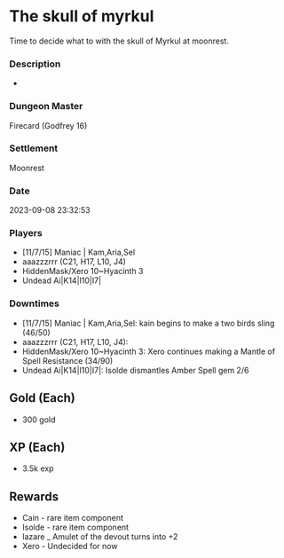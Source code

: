 # The skull of myrkul
Time to decide what to with the skull of Myrkul at moonrest.
### Description
-
### Dungeon Master
Firecard (Godfrey 16)
### Settlement
Moonrest
### Date
2023-09-08 23:32:53
### Players
* [11/7/15] Maniac | Kam,Aria,Sel
* aaazzzrrr (C21, H17, L10, J4)
* HiddenMask/Xero 10~Hyacinth 3
* Undead Ai|K14|I10|I7|
### Downtimes
* [11/7/15] Maniac | Kam,Aria,Sel: kain begins to make a two birds sling (46/50)
* aaazzzrrr (C21, H17, L10, J4): 
* HiddenMask/Xero 10~Hyacinth 3: Xero continues making a Mantle of Spell Resistance (34/90)
* Undead Ai|K14|I10|I7|: Isolde dismantles Amber Spell gem 2/6
## Gold (Each)
* 300  gold
## XP (Each)
* 3.5k exp
## Rewards
* Cain -  rare item component
* Isolde - rare item component
* lazare _ Amulet of the devout turns into +2
* Xero -  Undecided for now